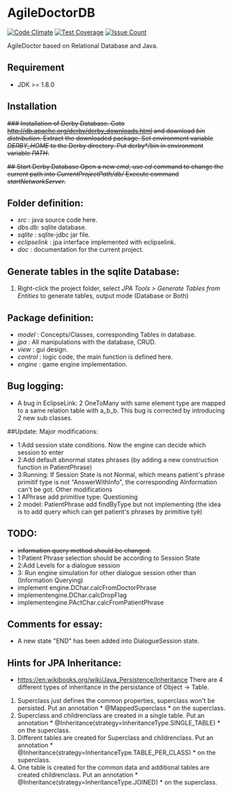 # AgileDoctorDB

[![Code Climate](https://codeclimate.com/github/caesarhao/AgileDoctorDB/badges/gpa.svg)](https://codeclimate.com/github/caesarhao/AgileDoctorDB)
[![Test Coverage](https://codeclimate.com/github/caesarhao/AgileDoctorDB/badges/coverage.svg)](https://codeclimate.com/github/caesarhao/AgileDoctorDB/coverage)
[![Issue Count](https://codeclimate.com/github/caesarhao/AgileDoctorDB/badges/issue_count.svg)](https://codeclimate.com/github/caesarhao/AgileDoctorDB)

AgileDoctor based on Relational Database and Java.

## Requirement
* JDK >= 1.8.0

## Installation
<del>### Installation of Derby Database.
Goto  http://db.apache.org/derby/derby_downloads.html and download *bin distribution*.
Extract the downloaded package.
Set environment variable *DERBY_HOME* to the Derby directory.
Put derby\*/bin in environment variable *PATH*.</del>

<del>## Start Derby Database
Open a new *cmd*, use *cd* command to change the current path into *CurrentProjectPath/db/* 
Execute command *startNetworkServer*.</del>

## Folder definition:
* *src* : java source code here.
* *dbs.db*: sqlite database.
* *sqlite* : sqlite-jdbc jar file.
* *eclipselink* : jpa interface implemented with eclipselink.
* *doc* : documentation for the current project.

## Generate tables in the sqlite Database:
1. Right-click the project folder, select *JPA Tools > Generate Tables from Entities* to generate tables, output mode (Database or Both)

## Package definition:
* *model* : Concepts/Classes, corresponding Tables in database.
* *jpa* : All manipulations with the database, CRUD.
* *view* : gui design.
* *control* : logic code, the main function is defined here.
* *engine* : game engine implementation.

## Bug logging:
* A bug in EclipseLink: 2 OneToMany with same element type are mapped to a same relation table with a_b_b. This bug is corrected by introducing 2 new sub classes.

##Update:
Major modifications:
* 1:Add session state conditions. Now the engine can decide which session to enter
* 2:Add default abnormal states phrases (by adding a new construction function in PatientPhrase)
* 3:Running: If Session State is not Normal, which means patient's phrase primitif type is not "AnswerWithInfo", the corresponding AInformation can't be got.
Other modifications
* 1 APhrase add primitive type: Questioning
* 2 model: PatientPhrase add findByType  but not implementing (the idea is to add query which can get patient's phrases by primitive tyê)
## TODO:
* <del>information query method should be changed.</del>
* 1:Patient Phrase selection should be according to Session State
* 2:Add Levels for a dialogue session
* 3: Run engine simulation for other dialogue session other than (Information Querying) 
* implement engine.DChar.calcFromDoctorPhrase
* implementengine.DChar.calcDropFlag
* implementengine.PActChar.calcFromPatientPhrase

## Comments for essay:
* A new state "END" has been added into DialogueSession state.

## Hints for JPA Inheritance:
* https://en.wikibooks.org/wiki/Java_Persistence/Inheritance
There are 4 different types of inheritance in the persistance of Object -> Table.
1. Superclass just defines the common properties, superclass won't be persisted. Put an annotation * @MappedSuperclass * on the superclass.
2. Superclass and childrenclass are created in a single table. Put an annotation * @Inheritance(strategy=InheritanceType.SINGLE_TABLE) * on the superclass.
3. Different tables are created for Superclass and childrenclass. Put an annotation * @Inheritance(strategy=InheritanceType.TABLE_PER_CLASS) * on the superclass.
4. One table is created for the common data and additional tables are created childrenclass. Put an annotation * @Inheritance(strategy=InheritanceType.JOINED) * on the superclass.
